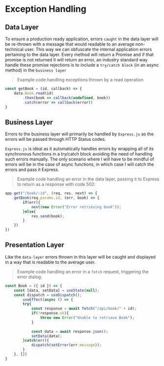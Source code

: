 # Exception Handling 

## Data Layer

To ensure a production ready application, errors ```caught``` in the data layer will be re-thrown with a message that would readable to an average non-technical user. This way we can obfuscate the internal application errors pertaining to the data layer. Every method will return a Promise and if that promise is not returned it will return an error, an industry standard way handle these promise rejections is to include a `try/catch block` (in an async method) in the ```business layer``` 

> Example code handling exceptions thrown by a read operation

```js
const getBook = (id, callback) => {
	data.Book.read(id)
		.then(book => callback(undefined, book))
		.catch(error => callback(error))
}
```



## Business Layer

Errors to the business layer will primarily be handled by `Express.js` as the errors will be passed through HTTP Status codes.

`Express.js` is ideal as it automatically handles errors by wrapping all of its synchronous functions in a try/catch block avoiding the need of handling such errors manually. The only scenario where I will have to be mindful of errors will be in the case of async functions, in which case I will catch the errors and pass it Express.  

> Example code handling an error in the data layer, passing it to Express to return as a response with code 502:

```javascript
app.get("/book/:id", (req, res, next) => {
	getBook(req.params.id, (err, book) => {
		if(err){
			next(new Error("Error retrieving book"));
		}else{
			res.send(book);
		}
	})
})
```


## Presentation Layer

Like the `data-layer` errors thrown in this layer will be caught and displayed in a way that is readable to the average user. 

> Example code handling an error in a `fetch` request, triggering the error dialog:

```js
const Book = ({ id }) => {
	const [data, setData] = useState(null);
	const dispatch = useDispatch(); 
		useEffect(async () => {
		try{
			const response = await fetch("/api/book/" + id);
			if(!response.ok){
				throw new Error("Unable to retrieve Book");
			}
			
			const data = await response.json();
			setData(data);
		}catch(err){
			dispatch(setError(err.message));
		}
	}, [])
}
```








